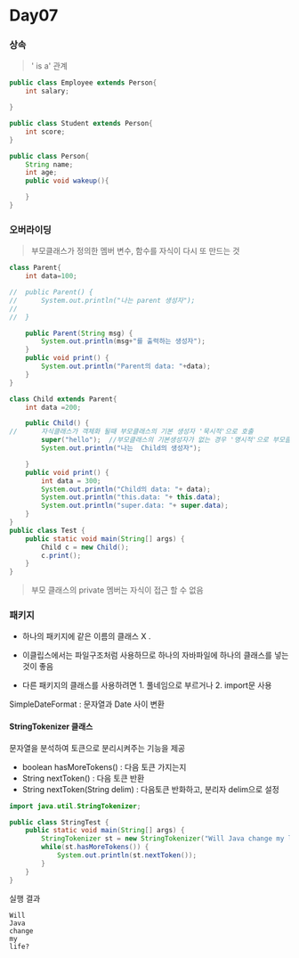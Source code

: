 # Day07

### 상속
>' is a' 관계

~~~java
public class Employee extends Person{
	int salary;

}

public class Student extends Person{
	int score;
}

public class Person{
	String name;
	int age;
	public void wakeup(){

	}
}
~~~


### 오버라이딩
> 부모클래스가 정의한 멤버 변수, 함수를 자식이 다시 또 만드는 것

~~~java
class Parent{
	int data=100;

//	public Parent() {
//		System.out.println("나는 parent 생성자");
//		
//	}

	public Parent(String msg) {
		System.out.println(msg+"를 출력하는 생성자");
	}
	public void print() {
		System.out.println("Parent의 data: "+data);
	}
}

class Child extends Parent{
	int data =200;

	public Child() {
//		자식클래스가 객체화 될때 부모클래스의 기본 생성자 '묵시적'으로 호출
		super("hello");  //부모클래스의 기본생성자가 없는 경우 '명시적'으로 부모클래스의 생성자 호출
		System.out.println("나는  Child의 생성자");

	}
	public void print() {
		int data = 300;
		System.out.println("Child의 data: "+ data);
		System.out.println("this.data: "+ this.data);
		System.out.println("super.data: "+ super.data);
	}
}
public class Test {
	public static void main(String[] args) {
		Child c = new Child();
		c.print();
	}
}
~~~

> 부모 클래스의 private 멤버는 자식이 접근 할 수 없음

### 패키지

- 하나의 패키지에 같은 이름의 클래스 X .

* 이클립스에서는 파일구조처럼 사용하므로 하나의 자바파일에 하나의 클래스를 넣는 것이 좋음

- 다른 패키지의 클래스를 사용하려면 1. 풀네임으로 부르거나 2. import문 사용


SimpleDateFormat : 문자열과 Date 사이 변환


#### StringTokenizer 클래스
문자열을 분석하여 토큰으로 분리시켜주는 기능을 제공
- boolean hasMoreTokens() : 다음 토큰 가지는지
- String nextToken() : 다음 토큰 반환
- String nextToken(String delim) : 다음토큰 반화하고, 분리자 delim으로 설정


~~~ java
import java.util.StringTokenizer;

public class StringTest {
	public static void main(String[] args) {
		StringTokenizer st = new StringTokenizer("Will Java change my life?"," ");
		while(st.hasMoreTokens()) {
			System.out.println(st.nextToken());
		}
	}
}
~~~
실행 결과
~~~
Will
Java
change
my
life?
~~~
